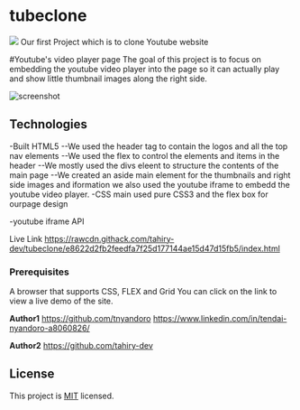 # tubeclone

![](https://img.shields.io/badge/Microverse-blueviolet)
Our first Project which is to clone Youtube website 

#Youtube's video player page
The goal of this project is to focus on embedding the youtube video player into the page so it can actually play and show little thumbnail images along the right side.

![screenshot](https://user-images.githubusercontent.com/30318155/90988765-94f20c00-e595-11ea-9f83-dccee4ec7011.png)

## Technologies
-Built HTML5
--We used the header  tag to contain the logos and all the top nav elements
--We used the flex to control the elements and items in the header
--We mostly used the divs eleent to structure the contents of the main page 
--We created an aside main element for the thumbnails and right side images and iformation
we also used the youtube iframe to embedd the youtube video player.
-CSS main used pure CSS3 and the flex box for ourpage design

-youtube iframe API

Live Link https://rawcdn.githack.com/tahiry-dev/tubeclone/e8622d2fb2feedfa7f25d177144ae15d47d15fb5/index.html

### Prerequisites
A browser that supports CSS, FLEX and Grid
You can click on the link to view a live demo of the site.

**Author1**
https://github.com/tnyandoro
https://www.linkedin.com/in/tendai-nyandoro-a8060826/

**Author2**
https://github.com/tahiry-dev


## License

This project is [MIT](lic.url) licensed.
